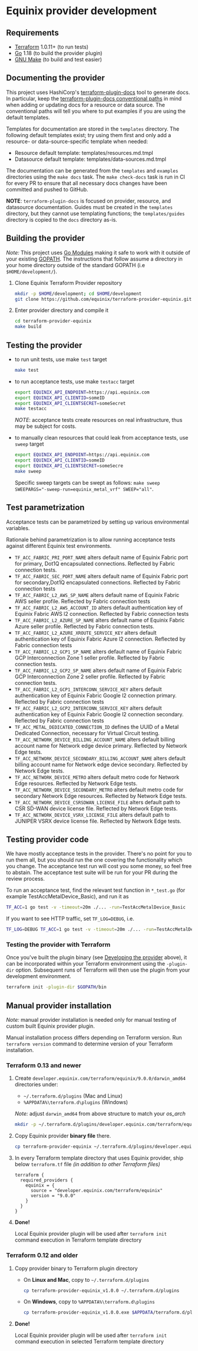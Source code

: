 # Equinix provider development

## Requirements

* [Terraform](https://www.terraform.io/downloads.html) 1.0.11+ (to run tests)
* [Go](https://golang.org/doc/install) 1.18 (to build the provider plugin)
* [GNU Make](https://www.gnu.org/software/make) (to build and test easier)

## Documenting the provider

This project uses HashiCorp's [terraform-plugin-docs](https://github.com/hashicorp/terraform-plugin-docs) tool to generate docs. In particular, keep the [terraform-plugin-docs conventional paths](https://github.com/hashicorp/terraform-plugin-docs?tab=readme-ov-file#conventional-paths) in mind when adding or updating docs for a resource or data source.  The conventional paths will tell you where to put examples if you are using the default templates.

Templates for documentation are stored in the `templates` directory.  The following default templates exist; try using them first and only add a resource- or data-source-specific template when needed:

- Resource default template: templates/resources.md.tmpl
- Datasource default template: templates/data-sources.md.tmpl

The documentation can be generated from the `templates` and `examples` directories using the `make docs` task.  The `make check-docs` task is run in CI for every PR to ensure that all necessary docs changes have been committed and pushed to GitHub.

**NOTE**: `terraform-plugin-docs` is focused on provider, resource, and datasource documentation.  Guides must be created in the `templates` directory, but they cannot use templating functions; the `templates/guides` directory is copied to the `docs` directory as-is.

## Building the provider

*Note:* This project uses [Go Modules](https://blog.golang.org/using-go-modules)
making it safe to work with it outside of your existing [GOPATH](http://golang.org/doc/code.html#GOPATH).
The instructions that follow assume a directory in your home directory outside of
the standard GOPATH (i.e `$HOME/development/`).

1. Clone Equinix Terraform Provider repository

   ```sh
   mkdir -p $HOME/development; cd $HOME/development 
   git clone https://github.com/equinix/terraform-provider-equinix.git
   ```

2. Enter provider directory and compile it

   ```sh
   cd terraform-provider-equinix
   make build
   ```

## Testing the provider

* to run unit tests, use make `test` target

  ```sh
  make test
  ```

* to run acceptance tests, use make `testacc` target

  ```sh
  export EQUINIX_API_ENDPOINT=https://api.equinix.com
  export EQUINIX_API_CLIENTID=someID
  export EQUINIX_API_CLIENTSECRET=someSecret
  make testacc
  ```
  
  *NOTE*: acceptance tests create resources on real infrastructure, thus may be
subject for costs.

* to manually clean resources that could leak from acceptance tests,
use `sweep` target

  ```sh
  export EQUINIX_API_ENDPOINT=https://api.equinix.com
  export EQUINIX_API_CLIENTID=someID
  export EQUINIX_API_CLIENTSECRET=someSecre
  make sweep
  ```

  Specific sweep targets can be swept as follows: `make sweep SWEEPARGS="-sweep-run=equinix_metal_vrf" SWEEP="all"`.

## Test parametrization

Acceptance tests can be parametrized by setting up various environmental variables.

Rationale behind parametrization is to allow running acceptance tests against
different Equinix test environments.

* `TF_ACC_FABRIC_PRI_PORT_NAME` alters default name of Equinix Fabric port for
primary, Dot1Q encapsulated connections. Reflected by Fabric connection tests.
* `TF_ACC_FABRIC_SEC_PORT_NAME` alters default name of Equinix Fabric port for
secondary,Dot1Q encapsulated connections. Reflected by Fabric connection tests
* `TF_ACC_FABRIC_L2_AWS_SP_NAME` alters default name of Equinix Fabric AWS seller
profile. Reflected by Fabric connection tests
* `TF_ACC_FABRIC_L2_AWS_ACCOUNT_ID` alters default authentication key of Equinix Fabric
AWS l2 connection. Reflected by Fabric connection tests
* `TF_ACC_FABRIC_L2_AZURE_SP_NAME` alters default name of Equinix Fabric Azure seller
profile. Reflected by Fabric connection tests.
* `TF_ACC_FABRIC_L2_AZURE_XROUTE_SERVICE_KEY` alters default authentication key of Equinix Fabric
Azure l2 connection. Reflected by Fabric connection tests
* `TF_ACC_FABRIC_L2_GCP1_SP_NAME` alters default name of Equinix Fabric GCP
Interconnection Zone 1 seller profile. Reflected by Fabric connection tests.
* `TF_ACC_FABRIC_L2_GCP2_SP_NAME` alters default name of Equinix Fabric GCP
Interconnection Zone 2 seller profile. Reflected by Fabric connection tests.
* `TF_ACC_FABRIC_L2_GCP1_INTERCONN_SERVICE_KEY` alters default authentication key of Equinix Fabric
Google l2 connection primary. Reflected by Fabric connection tests
* `TF_ACC_FABRIC_L2_GCP2_INTERCONN_SERVICE_KEY` alters default authentication key of Equinix Fabric
Google l2 connection secondary. Reflected by Fabric connection tests
* `TF_ACC_METAL_DEDICATED_CONNECTION_ID` defines the UUID of a Metal Dedicated Connection, necessary for Virtual Circuit testing.
* `TF_ACC_NETWORK_DEVICE_BILLING_ACCOUNT_NAME` alters default billing account name for
Network edge device primary. Reflected by Network Edge tests.
* `TF_ACC_NETWORK_DEVICE_SECONDARY_BILLING_ACCOUNT_NAME` alters default billing account
name for Network edge device secondary. Reflected by Network Edge tests.
* `TF_ACC_NETWORK_DEVICE_METRO` alters default metro code for Network Edge resources.
Reflected by Network Edge tests.
* `TF_ACC_NETWORK_DEVICE_SECONDARY_METRO` alters default metro code for secondary Network Edge resources.
Reflected by Network Edge tests.
* `TF_ACC_NETWORK_DEVICE_CSRSDWAN_LICENSE_FILE` alters default path to CSR SD-WAN device license file.
Reflected by Network Edge tests.
* `TF_ACC_NETWORK_DEVICE_VSRX_LICENSE_FILE` alters default path to JUNIPER VSRX device license file.
Reflected by Network Edge tests.

## Testing provider code

We have mostly acceptance tests in the provider. There's no point for you to run them all, but you should run the one covering the functionality which you change. The acceptance test run will cost you some money, so feel free to abstain. The acceptance test suite will be run for your PR during the review process.

To run an acceptance test, find the relevant test function in `*_test.go` (for example TestAccMetalDevice_Basic), and run it as

```sh
TF_ACC=1 go test -v -timeout=20m ./... -run=TestAccMetalDevice_Basic
```

If you want to see HTTP traffic, set `TF_LOG=DEBUG`, i.e.

```sh
TF_LOG=DEBUG TF_ACC=1 go test -v -timeout=20m ./... -run=TestAccMetalDevice_Basic
```

### Testing the provider with Terraform

Once you've built the plugin binary (see [Developing the provider](#developing-the-provider) above), it can be incorporated within your Terraform environment using the `-plugin-dir` option. Subsequent runs of Terraform will then use the plugin from your development environment.

```sh
terraform init -plugin-dir $GOPATH/bin
```

## Manual provider installation

*Note:* manual provider installation is needed only for manual testing of custom
built Equinix provider plugin.

Manual installation process differs depending on Terraform version.
Run `terraform version` command to determine version of your Terraform installation.

### Terraform 0.13 and newer

1. Create `developer.equinix.com/terraform/equinix/9.0.0/darwin_amd64` directories
under:

   * `~/.terraform.d/plugins` (Mac and Linux)
   * `%APPDATA%\terraform.d\plugins` (Windows)

   *Note:* adjust `darwin_amd64` from above structure to match your *os_arch*

   ```sh
   mkdir -p ~/.terraform.d/plugins/developer.equinix.com/terraform/equinix/9.0.0/darwin_amd64
   ```

2. Copy Equinix provider **binary file** there.

   ```sh
   cp terraform-provider-equinix ~/.terraform.d/plugins/developer.equinix.com/terraform/equinix/9.0.0/darwin_amd644
   ```

3. In every Terraform template directory that uses Equinix provider, ship below
 `terraform.tf` file *(in addition to other Terraform files)*

   ```hcl
   terraform {
     required_providers {
       equinix = {
         source = "developer.equinix.com/terraform/equinix"
         version = "9.0.0"
       }
     }
   }
   ```

4. **Done!**

   Local Equinix provider plugin will be used after `terraform init`
   command execution in Terraform template directory

### Terraform 0.12 and older

1. Copy provider binary to Terraform plugin directory

   * On **Linux and Mac**, copy to `~/.terraform.d/plugins`

     ```sh
     cp terraform-provider-equinix_v1.0.0 ~/.terraform.d/plugins
     ```

   * On **Windows**, copy to `%APPDATA%\terraform.d\plugins`

     ```sh
     cp terraform-provider-equinix_v1.0.0.exe $APPDATA/terraform.d/plugins/
     ```

2. **Done!**

   Local Equinix provider plugin will be used after `terraform init`
   command execution in selected Terraform template directory
